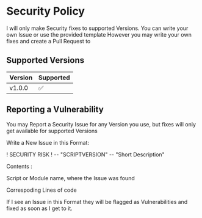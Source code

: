 # Security Policy

I will only make Security fixes to supported Versions.
You can write your own Issue or use the provided template
However you may write your own fixes and create a Pull Request to <Branch>

## Supported Versions

| Version     | Supported          |
| ----------- | ------------------ |
| v1.0.0      | :white_check_mark: |

## Reporting a Vulnerability

You may Report a Security Issue for any Version you use, but fixes will only get available for supported Versions

Write a New Issue in this Format:

! SECURITY RISK ! -- "SCRIPTVERSION" -- "Short Description"

Contents : 
  
  Script or Module name, where the Issue was found
  
  Correspoding Lines of code
  

If I see an Issue in this Format they will be flagged as Vulnerabilities and fixed as soon as I get to it.
